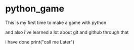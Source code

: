 # python_game
This is my first time to make a game with python 

and also i've learned a lot about git and github through that 

i have done print("call me Later")
